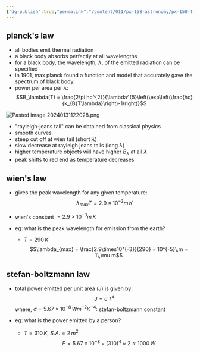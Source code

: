 ```yaml
---
{"dg-publish":true,"permalink":"/content/011/px-158-astronomy/px-158-f-blackbody-and-colours/px-158-f1-black-body-radiation/","noteIcon":"1","created":"2024-11-25T10:50:32.000+00:00","updated":"2024-11-26T20:13:28.510+00:00"}
---
```


## planck's law
- all bodies emit thermal radiation
- a black body absorbs perfectly at all wavelengths
- for a black body, the wavelength, $\lambda$, of the emitted radiation can be specified
- in 1901, max planck found a function and model that accurately gave the spectrum of  black body.
- power per area per $\lambda:$ 
$$B_\lambda(T) = \frac{2\pi hc^{2}}{\lambda^{5}\left(\exp\left(\frac{hc}{k_{B}T\lambda}\right)-1\right)}$$

![Pasted image 20240131122028.png](/img/user/pics/Pasted%20image%2020240131122028.png)
- "rayleigh-jeans tail" can be obtained from classical physics
- smooth curves
- steep cut off at wien tail (short $\lambda$)
- slow decrease at rayleigh jeans tails (long $\lambda$)
- higher temperature objects will have higher $B_{\lambda}$ at all $\lambda$
- peak shifts to red end as temperature decreases
## wien's law
- gives the peak wavelength for any given temperature: 
$$\lambda_{max}T = 2.9\times10^{-3}m\,K$$
- wien's constant $= 2.9\times10^{-3} m\,K$

- eg: what is the peak wavelength for emission from the earth?
	- $T=290\,K$
	$$\lambda_{max} = \frac{2.9\times10^{-3}}{290} = 10^{-5}\,m = 1\,\mu m$$
## stefan-boltzmann law
- total power emitted per unit area ($J$) is given by: 
$$J = \sigma\,T^{4}$$ 
	where, $\sigma=5.67\times10^{-8}\,Wm^{-2}K^{-4}:$ stefan-boltzmann constant

- eg: what is the power emitted by a person?
	- $T=310\,K$, $S.A.=2\,m^{2}$
	$$P = 5.67\times10^{-8} \times(310)^{4} \times 2 \approx 1000\,W$$

